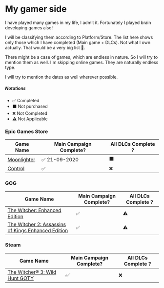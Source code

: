 # My gamer side

I have played many games in my life, I admit it. Fortunately I played brain developing games also!

I will be classifying them according to Platform/Store. The list here shows only those which I have completed (Main game + DLCs). Not what I own actually. That would be a very big list 😬.

There might be a case of games, which are endless in nature. So I will try to mention them as well. I'm skipping online games. They are naturally endless type.

I will try to mention the dates as well wherever possible.

##### Notations

- ✅ Completed
- ⬛ Not purchased
- ❌ Not Completed
- ⚠ Not Applicable

### Epic Games Store

| Game Name                                                                     | Main Campaign Complete? | All DLCs Complete ? |
| ----------------------------------------------------------------------------- | ----------------------- | ------------------- |
| [Moonlighter](https://www.epicgames.com/store/en-US/product/moonlighter/home) | ✅ 21-09-2020           | ⬛                  |
| [Control](https://www.epicgames.com/store/en-US/product/control/home)         | ✅                      | ❌                  |

### GOG

| Game Name                                                                                    | Main Campaign Complete? | All DLCs Complete ? |
| -------------------------------------------------------------------------------------------- | ----------------------- | ------------------- |
| [The Witcher: Enhanced Edition](https://www.gog.com/game/the_witcher)                        | ✅                      | ⚠                   |
| [The Witcher 2: Assassins of Kings Enhanced Edition](https://www.gog.com/game/the_witcher_2) | ✅                      | ⚠                   |

### Steam

| Game Name                                                                                            | Main Campaign Complete? | All DLCs Complete ? |
| ---------------------------------------------------------------------------------------------------- | ----------------------- | ------------------- |
| [The Witcher® 3: Wild Hunt GOTY](https://store.steampowered.com/app/292030/The_Witcher_3_Wild_Hunt/) | ✅                      | ❌                  |

[^goty]: Game Of The Year Edition
